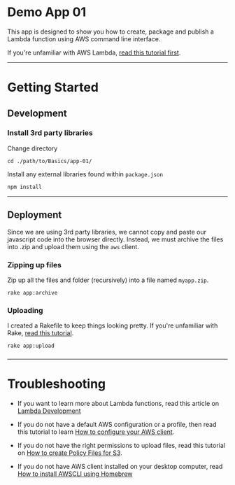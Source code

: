 # Demo App 01

This app is designed to show you how to create, package and publish a Lambda function using AWS command line interface.

If you're unfamiliar with AWS Lambda, [read this tutorial first](http://www.chrisjmendez.com/2017/02/19/aws-lambda-on-osx/).


---



# Getting Started


## Development

### Install 3rd party libraries

Change directory
```language-powerbash
cd ./path/to/Basics/app-01/
```

Install any external libraries found within ```package.json```
```language-powerbash
npm install
```



---



## Deployment

Since we are using 3rd party libraries, we cannot copy and paste our javascript code into the browser directly. Instead, we must archive the files into .zip and upload them using the ```aws``` client.

### Zipping up files

Zip up all the files and folder (recursively) into a file named ```myapp.zip```.
```language-javascript
rake app:archive
```


### Uploading

I created a Rakefile to keep things looking pretty. If you're unfamiliar with Rake, [read this tutorial](http://www.chrisjmendez.com/2016/07/31/rails-5-tasks/).
```language-powerbash
rake app:upload
```



### 


---



# Troubleshooting

- If you want to learn more about Lambda functions, read this article on [Lambda Development](http://www.chrisjmendez.com/2017/02/19/aws-lambda-on-osx/)

- If you do not have a default AWS configuration or a profile, then read this tutorial to learn [How to configure your AWS client](http://www.chrisjmendez.com/2017/01/01/aws-working-with-aws-client/).

- If you do not have the right permissions to upload files, read this tutorial on [How to create Policy Files for S3](http://www.chrisjmendez.com/2017/03/06/aws-copy-from-one-s3-bucket-to-another/).

- If you do not have AWS client installed on your desktop computer, read [How to install AWSCLI using Homebrew](http://www.chrisjmendez.com/2017/02/18/aws-installing-aws-client-using-homebrew/) 
